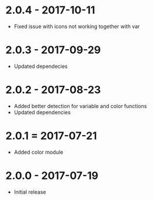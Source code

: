 # 2.0.4 - 2017-10-11
* Fixed issue with icons not working together with var

# 2.0.3 - 2017-09-29
* Updated dependecies

# 2.0.2 - 2017-08-23
* Added better detection for variable and color functions
* Updated dependencies

# 2.0.1 = 2017-07-21
* Added color module

# 2.0.0 - 2017-07-19
* Initial release